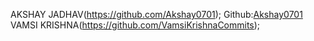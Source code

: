 <!-- For GSoC 2021 submissions, please enter your details here: https://github.com/ankidroid/Anki-Android/wiki/Google-Summer-of-Code-2021/_edit -->
AKSHAY JADHAV(https://github.com/Akshay0701); Github:[Akshay0701](https://github.com/Akshay0701)
VAMSI KRISHNA(https://github.com/VamsiKrishnaCommits); 